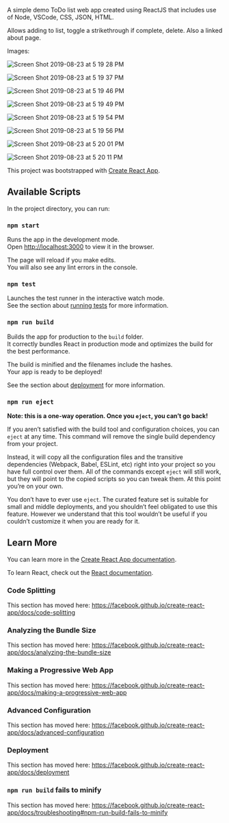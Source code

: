 
A simple demo ToDo list web app created using ReactJS that includes use of Node, VSCode, CSS, JSON, HTML.

Allows adding to list, toggle a strikethrough if complete, delete. Also a linked about page.

Images:

![Screen Shot 2019-08-23 at 5 19 28 PM](https://user-images.githubusercontent.com/22460957/63626994-1b62bf00-c5cb-11e9-809c-08c2fe55922d.png)

![Screen Shot 2019-08-23 at 5 19 37 PM](https://user-images.githubusercontent.com/22460957/63626993-1b62bf00-c5cb-11e9-854c-313607c37e4c.png)

![Screen Shot 2019-08-23 at 5 19 46 PM](https://user-images.githubusercontent.com/22460957/63626992-1b62bf00-c5cb-11e9-942b-771126fbe45e.png)

![Screen Shot 2019-08-23 at 5 19 49 PM](https://user-images.githubusercontent.com/22460957/63626991-1b62bf00-c5cb-11e9-9a95-460b6ac1470b.png)

![Screen Shot 2019-08-23 at 5 19 54 PM](https://user-images.githubusercontent.com/22460957/63626990-1b62bf00-c5cb-11e9-8c89-ba233d452dff.png)

![Screen Shot 2019-08-23 at 5 19 56 PM](https://user-images.githubusercontent.com/22460957/63626989-1b62bf00-c5cb-11e9-8c47-88a40795b0e0.png)

![Screen Shot 2019-08-23 at 5 20 01 PM](https://user-images.githubusercontent.com/22460957/63626988-1aca2880-c5cb-11e9-9fbb-c9fd93e423e0.png)

![Screen Shot 2019-08-23 at 5 20 11 PM](https://user-images.githubusercontent.com/22460957/63626987-1aca2880-c5cb-11e9-80d7-b0913a09e1f6.png)


This project was bootstrapped with [Create React App](https://github.com/facebook/create-react-app).

## Available Scripts

In the project directory, you can run:

### `npm start`

Runs the app in the development mode.<br>
Open [http://localhost:3000](http://localhost:3000) to view it in the browser.

The page will reload if you make edits.<br>
You will also see any lint errors in the console.

### `npm test`

Launches the test runner in the interactive watch mode.<br>
See the section about [running tests](https://facebook.github.io/create-react-app/docs/running-tests) for more information.

### `npm run build`

Builds the app for production to the `build` folder.<br>
It correctly bundles React in production mode and optimizes the build for the best performance.

The build is minified and the filenames include the hashes.<br>
Your app is ready to be deployed!

See the section about [deployment](https://facebook.github.io/create-react-app/docs/deployment) for more information.

### `npm run eject`

**Note: this is a one-way operation. Once you `eject`, you can’t go back!**

If you aren’t satisfied with the build tool and configuration choices, you can `eject` at any time. This command will remove the single build dependency from your project.

Instead, it will copy all the configuration files and the transitive dependencies (Webpack, Babel, ESLint, etc) right into your project so you have full control over them. All of the commands except `eject` will still work, but they will point to the copied scripts so you can tweak them. At this point you’re on your own.

You don’t have to ever use `eject`. The curated feature set is suitable for small and middle deployments, and you shouldn’t feel obligated to use this feature. However we understand that this tool wouldn’t be useful if you couldn’t customize it when you are ready for it.

## Learn More

You can learn more in the [Create React App documentation](https://facebook.github.io/create-react-app/docs/getting-started).

To learn React, check out the [React documentation](https://reactjs.org/).

### Code Splitting

This section has moved here: https://facebook.github.io/create-react-app/docs/code-splitting

### Analyzing the Bundle Size

This section has moved here: https://facebook.github.io/create-react-app/docs/analyzing-the-bundle-size

### Making a Progressive Web App

This section has moved here: https://facebook.github.io/create-react-app/docs/making-a-progressive-web-app

### Advanced Configuration

This section has moved here: https://facebook.github.io/create-react-app/docs/advanced-configuration

### Deployment

This section has moved here: https://facebook.github.io/create-react-app/docs/deployment

### `npm run build` fails to minify

This section has moved here: https://facebook.github.io/create-react-app/docs/troubleshooting#npm-run-build-fails-to-minify
